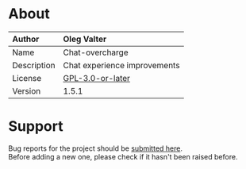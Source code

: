 
# About

| Author       | Oleg Valter |
| :----------- | :----------------------- |
| Name         | Chat-overcharge    |
| Description  | Chat experience improvements           |
| License      | [GPL-3.0-or-later](https://spdx.org/licenses/GPL-3.0-or-later)                 |
| Version      | 1.5.1               |

# Support

Bug reports for the project should be [submitted here](https://github.com/userscripters/template/issues).
<br>Before adding a new one, please check if it hasn't been raised before.
  